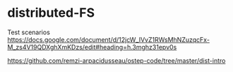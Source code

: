 # distributed-FS

Test scenarios https://docs.google.com/document/d/12jcW_IVvZ1RWsMhNZuzqcFx-M_zs4V19QDXghXmKDzs/edit#heading=h.3mghz31epv0s

https://github.com/remzi-arpacidusseau/ostep-code/tree/master/dist-intro